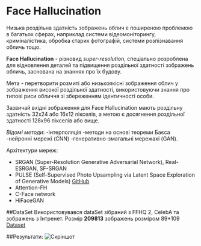 # Face Hallucination

Низька роздільна здатність зображень облич є поширеною проблемою в багатьох сферах, наприклад системи відеомоніторингу, криміналістика, обробка старих фотографій, системи розпізнавання обличь тощо.

**Face Hallucination** - різновид *super-resolution*, спеціально розроблена для відновлення деталей та підвищення роздільної здатності зображень обличь, заснована на знаннях про їх будову.

Мета - перетворити розмиті або низькоякісні зображення облич у зображення високої роздільної здатності, використовуючи знання про типові риси обличчя зі збереженням ідентичності особи.

Зазвичай вхідні зображення для Face Hallucination мають роздільну здатність 32x24 або 16x12 пікселів, а метою є досягнення роздільної здатності 128x96 пікселів або вище.

*Відомі методи*:
-інтерполяція
-методи на основі теореми Баєса
-нейронні мережі (CNN)
-генеративно-змагальні мережахі (GAN).

Архітектури мереж:
- SRGAN (Super-Resolution Generative Adversarial Network), Real-ESRGAN, SF-SRGAN
- PULSE (Self-Supervised Photo Upsampling via Latent Space Exploration of Generative Models) [GitHub](https://github.com/alex-damian/pulse)
- Attention-FH
- C-Face network
- HiFaceGAN

##DataSet
Використовувався dataSet зібраний з FFHQ 2, CelebA та зображень з Інтренет. 
Розмір **209813** зображень розміром 89*109
[Dataset](https://drive.google.com/file/d/1Qv2c8UN87Wq2qGlyQnPEMh9kj6n87oL8/view?usp=sharing)

##Результати:
![Скріншот](images/screenshot.png)
